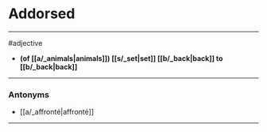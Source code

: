 # Addorsed
---
#adjective
- **(of [[a/_animals|animals]]) [[s/_set|set]] [[b/_back|back]] to [[b/_back|back]]**
---
### Antonyms
- [[a/_affronté|affronté]]
---
